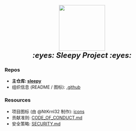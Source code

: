 <div align="center">
<img src="https://ghsrc.wyf9.top/icons/sleepy_icon_nobg.png" width="150" />
<br/>
<font size=5>
    <b><i>:eyes: Sleepy Project :eyes:</i></b>
</font>

</div>

### Repos

- **主仓库: [sleepy](https://github.com/sleepy-project/sleepy)**
- 组织信息 (README / 图标): [.github](https://github.com/sleepy-project/.github)

### Resources

- 项目图标 (由 @NtKrnl32 制作): [icons](https://github.com/sleepy-project/.github/tree/main/icons/README.md)
- 贡献准则: [CODE_OF_CONDUCT.md](https://github.com/sleepy-project/.github/blob/main/CODE_OF_CONDUCT.md)
- 安全策略: [SECURITY.md](https://github.com/sleepy-project/.github/blob/main/SECURITY.md)

<!--

**Here are some ideas to get you started:**

🙋‍♀️ A short introduction - what is your organization all about?
🌈 Contribution guidelines - how can the community get involved?
👩‍💻 Useful resources - where can the community find your docs? Is there anything else the community should know?
🍿 Fun facts - what does your team eat for breakfast?
🧙 Remember, you can do mighty things with the power of [Markdown](https://docs.github.com/github/writing-on-github/getting-started-with-writing-and-formatting-on-github/basic-writing-and-formatting-syntax)
-->
